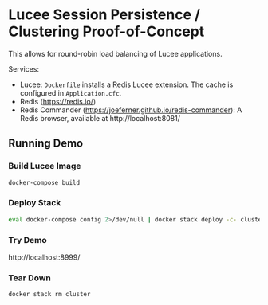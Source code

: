 # Lucee Session Persistence / Clustering Proof-of-Concept

This allows for round-robin load balancing of Lucee applications.

Services:
* Lucee: `Dockerfile` installs a Redis Lucee extension. The cache is configured
in `Application.cfc`.
* Redis (https://redis.io/)
* Redis Commander (https://joeferner.github.io/redis-commander): A Redis
browser, available at http://localhost:8081/

## Running Demo

### Build Lucee Image

```sh
docker-compose build
```

### Deploy Stack

```sh
eval docker-compose config 2>/dev/null | docker stack deploy -c- cluster
```

### Try Demo

http://localhost:8999/

### Tear Down

```sh
docker stack rm cluster
```